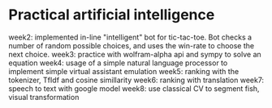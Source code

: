 # Practical artificial intelligence
week2: implemented in-line "intelligent" bot for tic-tac-toe. Bot checks a number of random possible choices, and uses the win-rate to choose the next choice.
week3: practice with wolfram-alpha api and sympy to solve an equation
week4: usage of a simple natural language processor to implement simple virtual assistant emulation
week5: ranking with the tokenizer, TfIdf and cosine simillarity
week6: ranking with translation
week7: speech to text with google model
week8: use classical CV to segment fish, visual transformation
